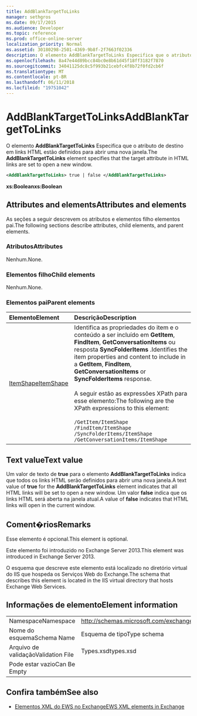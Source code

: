 ```yaml
---
title: AddBlankTargetToLinks
manager: sethgros
ms.date: 09/17/2015
ms.audience: Developer
ms.topic: reference
ms.prod: office-online-server
localization_priority: Normal
ms.assetid: 30180298-2501-4369-9b8f-2f7663f02336
description: O elemento AddBlankTargetToLinks Especifica que o atributo de destino em links HTML estão definidos para abrir uma nova janela.
ms.openlocfilehash: 8a47e44d89bcc84bc0e8b61d45f18ff3182f7870
ms.sourcegitcommit: 34041125dc8c5f993b21cebfc4f8b72f0fd2cb6f
ms.translationtype: MT
ms.contentlocale: pt-BR
ms.lasthandoff: 06/11/2018
ms.locfileid: "19751042"
---
```

# <a name="addblanktargettolinks"></a><span data-ttu-id="e1f02-103">AddBlankTargetToLinks</span><span class="sxs-lookup"><span data-stu-id="e1f02-103">AddBlankTargetToLinks</span></span>

<span data-ttu-id="e1f02-104">O elemento **AddBlankTargetToLinks** Especifica que o atributo de destino em links HTML estão definidos para abrir uma nova janela.</span><span class="sxs-lookup"><span data-stu-id="e1f02-104">The **AddBlankTargetToLinks** element specifies that the target attribute in HTML links are set to open a new window.</span></span> 
  
```XML
<AddBlankTargetToLinks> true | false </AddBlankTargetToLinks>
```

<span data-ttu-id="e1f02-105">**xs:Boolean**</span><span class="sxs-lookup"><span data-stu-id="e1f02-105">**xs:Boolean**</span></span>

## <a name="attributes-and-elements"></a><span data-ttu-id="e1f02-106">Attributes and elements</span><span class="sxs-lookup"><span data-stu-id="e1f02-106">Attributes and elements</span></span>

<span data-ttu-id="e1f02-107">As seções a seguir descrevem os atributos e elementos filho elementos pai.</span><span class="sxs-lookup"><span data-stu-id="e1f02-107">The following sections describe attributes, child elements, and parent elements.</span></span>
  
### <a name="attributes"></a><span data-ttu-id="e1f02-108">Atributos</span><span class="sxs-lookup"><span data-stu-id="e1f02-108">Attributes</span></span>

<span data-ttu-id="e1f02-109">Nenhum.</span><span class="sxs-lookup"><span data-stu-id="e1f02-109">None.</span></span>
  
### <a name="child-elements"></a><span data-ttu-id="e1f02-110">Elementos filho</span><span class="sxs-lookup"><span data-stu-id="e1f02-110">Child elements</span></span>

<span data-ttu-id="e1f02-111">Nenhum.</span><span class="sxs-lookup"><span data-stu-id="e1f02-111">None.</span></span>
  
### <a name="parent-elements"></a><span data-ttu-id="e1f02-112">Elementos pai</span><span class="sxs-lookup"><span data-stu-id="e1f02-112">Parent elements</span></span>

|<span data-ttu-id="e1f02-113">**Elemento**</span><span class="sxs-lookup"><span data-stu-id="e1f02-113">**Element**</span></span>|<span data-ttu-id="e1f02-114">**Descrição**</span><span class="sxs-lookup"><span data-stu-id="e1f02-114">**Description**</span></span>|
|:-----|:-----|
|[<span data-ttu-id="e1f02-115">ItemShape</span><span class="sxs-lookup"><span data-stu-id="e1f02-115">ItemShape</span></span>](itemshape.md) <br/> | <span data-ttu-id="e1f02-116">Identifica as propriedades do item e o conteúdo a ser incluído em **GetItem**, **FindItem**, **GetConversationItems** ou resposta **SyncFolderItems** .</span><span class="sxs-lookup"><span data-stu-id="e1f02-116">Identifies the item properties and content to include in a **GetItem**, **FindItem**, **GetConversationItems** or **SyncFolderItems** response.</span></span><br/><br/>  <span data-ttu-id="e1f02-117">A seguir estão as expressões XPath para esse elemento:</span><span class="sxs-lookup"><span data-stu-id="e1f02-117">The following are the XPath expressions to this element:</span></span><br/><br/>  `/GetItem/ItemShape` <br/>  `/FindItem/ItemShape` <br/>  `/SyncFolderItems/ItemShape` <br/>  `/GetConversationItems/ItemShape` <br/> |
   
## <a name="text-value"></a><span data-ttu-id="e1f02-118">Text value</span><span class="sxs-lookup"><span data-stu-id="e1f02-118">Text value</span></span>

<span data-ttu-id="e1f02-119">Um valor de texto de **true** para o elemento **AddBlankTargetToLinks** indica que todos os links HTML serão definidos para abrir uma nova janela.</span><span class="sxs-lookup"><span data-stu-id="e1f02-119">A text value of **true** for the **AddBlankTargetToLinks** element indicates that all HTML links will be set to open a new window.</span></span> <span data-ttu-id="e1f02-120">Um valor **false** indica que os links HTML será aberta na janela atual.</span><span class="sxs-lookup"><span data-stu-id="e1f02-120">A value of **false** indicates that HTML links will open in the current window.</span></span> 
  
## <a name="remarks"></a><span data-ttu-id="e1f02-121">Coment�rios</span><span class="sxs-lookup"><span data-stu-id="e1f02-121">Remarks</span></span>

<span data-ttu-id="e1f02-122">Esse elemento é opcional.</span><span class="sxs-lookup"><span data-stu-id="e1f02-122">This element is optional.</span></span>
  
<span data-ttu-id="e1f02-123">Este elemento foi introduzido no Exchange Server 2013.</span><span class="sxs-lookup"><span data-stu-id="e1f02-123">This element was introduced in Exchange Server 2013.</span></span>
  
<span data-ttu-id="e1f02-124">O esquema que descreve este elemento está localizado no diretório virtual do IIS que hospeda os Serviços Web do Exchange.</span><span class="sxs-lookup"><span data-stu-id="e1f02-124">The schema that describes this element is located in the IIS virtual directory that hosts Exchange Web Services.</span></span>
  
## <a name="element-information"></a><span data-ttu-id="e1f02-125">Informações de elemento</span><span class="sxs-lookup"><span data-stu-id="e1f02-125">Element information</span></span>

|||
|:-----|:-----|
|<span data-ttu-id="e1f02-126">Namespace</span><span class="sxs-lookup"><span data-stu-id="e1f02-126">Namespace</span></span>  <br/> |http://schemas.microsoft.com/exchange/services/2006/types  <br/> |
|<span data-ttu-id="e1f02-127">Nome do esquema</span><span class="sxs-lookup"><span data-stu-id="e1f02-127">Schema Name</span></span>  <br/> |<span data-ttu-id="e1f02-128">Esquema de tipo</span><span class="sxs-lookup"><span data-stu-id="e1f02-128">Type schema</span></span>  <br/> |
|<span data-ttu-id="e1f02-129">Arquivo de validação</span><span class="sxs-lookup"><span data-stu-id="e1f02-129">Validation File</span></span>  <br/> |<span data-ttu-id="e1f02-130">Types.xsd</span><span class="sxs-lookup"><span data-stu-id="e1f02-130">types.xsd</span></span>  <br/> |
|<span data-ttu-id="e1f02-131">Pode estar vazio</span><span class="sxs-lookup"><span data-stu-id="e1f02-131">Can Be Empty</span></span>  <br/> ||
   
## <a name="see-also"></a><span data-ttu-id="e1f02-132">Confira também</span><span class="sxs-lookup"><span data-stu-id="e1f02-132">See also</span></span>

- [<span data-ttu-id="e1f02-133">Elementos XML do EWS no Exchange</span><span class="sxs-lookup"><span data-stu-id="e1f02-133">EWS XML elements in Exchange</span></span>](ews-xml-elements-in-exchange.md)

